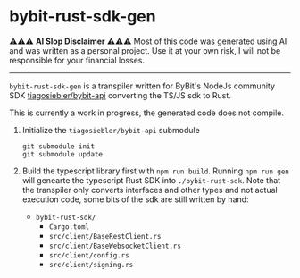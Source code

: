 # bybit-rust-sdk-gen

⚠️⚠️⚠️ **AI Slop Disclaimer** ⚠️⚠️⚠️ Most of this code was generated using AI and was written as a personal project. Use it at your own risk, I will not be responsible for your financial losses.

--- 

`bybit-rust-sdk-gen` is a transpiler written for ByBit's NodeJs community SDK [tiagosiebler/bybit-api](https://github.com/tiagosiebler/bybit-api) converting the TS/JS sdk to Rust.

This is currently a work in progress, the generated code does not compile.

1. Initialize the `tiagosiebler/bybit-api` submodule
   ```
   git submodule init
   git submodule update
   ```

1. Build the typescript library first with `npm run build`. Running `npm run gen` will genearte the typescript Rust SDK into `./bybit-rust-sdk`. Note that the transpiler only converts interfaces and other types and not actual execution code, some bits of the sdk are still written by hand:
   - `bybit-rust-sdk/`
      - `Cargo.toml`
      - `src/client/BaseRestClient.rs`
      - `src/client/BaseWebsocketClient.rs`
      - `src/client/config.rs`
      - `src/client/signing.rs`
